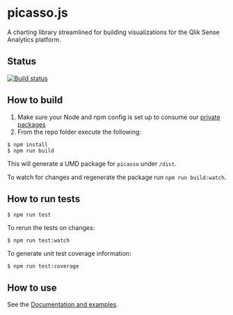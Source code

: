 # picasso.js
A charting library streamlined for building visualizations for the Qlik Sense Analytics platform.

## Status

[![Build status](https://circleci.com/gh/qlik-trial/picasso.js.svg?style=shield&circle-token=b2d43b9cac73c7cad1637e2c2e435d7786b3ae8f)](https://circleci.com/gh/qlik-trial/picasso.js)

## How to build
1. Make sure your Node and npm config is set up to consume our [private packages](http://confluence.qliktech.com/display/CL/Node+environment)
2. From the repo folder execute the following:

```
$ npm install
$ npm run build
```

This will generate a UMD package for `picasso` under `/dist`.

To watch for changes and regenerate the package run `npm run build:watch`.

## How to run tests

```
$ npm run test
```

To rerun the tests on changes:

```
$ npm run test:watch
```

To generate unit test coverage information:

```
$ npm run test:coverage
```

## How to use

See the [Documentation and examples](docs/usage.md).
